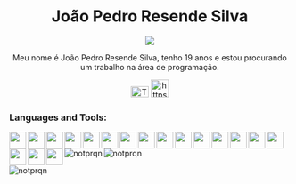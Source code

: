 <h1 align="center">João Pedro Resende Silva </h1>

<p align="center">
  <!-- Typing SVG by DenverCoder1 - https://github.com/DenverCoder1/readme-typing-svg -->
  <a href="https://github.com/DenverCoder1/readme-typing-svg">
    <img src="https://readme-typing-svg.demolab.com/?lines=Developer%20Júnior;Experiências%20com:;Python,%20CSharp,%20Java,%20Node.JS&font=Fira%20Code&center=true&width=455&height=45&color=f75c7e&vCenter=false&pause=300&size=22" /></a>
</p>


<p align="center"> Meu nome é João Pedro Resende Silva, tenho 19 anos e estou procurando um trabalho na área de programação. </p>
<p align="center">
  <a href="https://twitter.com/notprQn"><img width="32px" height="20px" alt="Twitter" title="Twitter" src="https://cdn.jsdelivr.net/gh/devicons/devicon/icons/twitter/twitter-original.svg" /></a>
  <a href="https://linkedin.com/in/https://www.linkedin.com/in/joão-pedro-resende-silva-238ab7227/" target="blank"><img src="https://cdn.jsdelivr.net/gh/devicons/devicon/icons/linkedin/linkedin-plain.svg"" alt="https://www.linkedin.com/in/joão-pedro-resende-silva-238ab7227/" height="32" width="32"/></a>
</p>

<h3 align="left">Languages and Tools:</h3>
<p align="left"> 
    <img align="left" width="30px" padding-right="10px" src="https://cdn.jsdelivr.net/gh/devicons/devicon/icons/linkedin/linkedin-plain.svg" />
    <img align="left" width="30px" padding-right="10px" src="https://cdn.jsdelivr.net/gh/devicons/devicon/icons/nodejs/nodejs-original-wordmark.svg" />
    <img align="left" width="30px" padding-right="10px" src="https://cdn.jsdelivr.net/gh/devicons/devicon/icons/java/java-original.svg" />     
    <img align="left" width="30px" padding-right="10px" src="https://cdn.jsdelivr.net/gh/devicons/devicon/icons/python/python-original.svg" />
    <img align="left" width="30px" padding-right="10px" src="https://cdn.jsdelivr.net/gh/devicons/devicon/icons/csharp/csharp-plain.svg" />
    <img align="left" width="30px" padding-right="10px" src="https://cdn.jsdelivr.net/gh/devicons/devicon/icons/unity/unity-original.svg" />
    <img align="left" width="30px" padding-right="10px" src="https://cdn.jsdelivr.net/gh/devicons/devicon/icons/git/git-original.svg" />
    <img align="left" width="30px" padding-right="10px" src="https://cdn.jsdelivr.net/gh/devicons/devicon/icons/html5/html5-original.svg" />
    <img align="left" width="30px" padding-right="10px" src="https://cdn.jsdelivr.net/gh/devicons/devicon/icons/css3/css3-plain.svg" />
    <img align="left" width="30px" padding-right="10px" src="https://cdn.jsdelivr.net/gh/devicons/devicon/icons/javascript/javascript-original.svg" />
    <img align="left" width="30px" padding-right="10px" src="https://cdn.jsdelivr.net/gh/devicons/devicon/icons/react/react-original.svg" />
    <img align="left" width="30px" padding-right="10px" src="https://cdn.jsdelivr.net/gh/devicons/devicon/icons/androidstudio/androidstudio-original.svg" />
    <img align="left" width="30px" padding-right="10px" src="https://cdn.jsdelivr.net/gh/devicons/devicon/icons/django/django-plain-wordmark.svg" />
    <img align="left" width="30px" padding-right="10px" src="https://cdn.jsdelivr.net/gh/devicons/devicon/icons/unity/unity-original.svg" />
    <img align="left" width="30px" padding-right="10px" src="https://cdn.jsdelivr.net/gh/devicons/devicon/icons/c/c-plain.svg" />
    <img align="left" width="30px" padding-right="10px" src="https://cdn.jsdelivr.net/gh/devicons/devicon/icons/typescript/typescript-original.svg" />
    <img align="left" width="30px" padding-right="10px" src="https://cdn.jsdelivr.net/gh/devicons/devicon/icons/photoshop/photoshop-plain.svg" />
    <img align="left" width="30px" padding-right="10px" src="https://cdn.jsdelivr.net/gh/devicons/devicon/icons/premierepro/premierepro-original.svg" />
</p>

<p><img align="left" src="https://github-readme-stats.vercel.app/api/top-langs?username=notprqn&show_icons=true&locale=en&layout=compact" alt="notprqn" /></p>

<p>&nbsp;<img align="center" src="https://github-readme-stats.vercel.app/api?username=notprqn&show_icons=true&locale=en" alt="notprqn" /></p>

<p><img align="center" src="https://github-readme-streak-stats.herokuapp.com/?user=notprqn&theme=dark" alt="notprqn" /></p>
